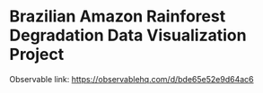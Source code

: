 # Brazilian Amazon Rainforest Degradation Data Visualization Project

Observable link:
https://observablehq.com/d/bde65e52e9d64ac6
